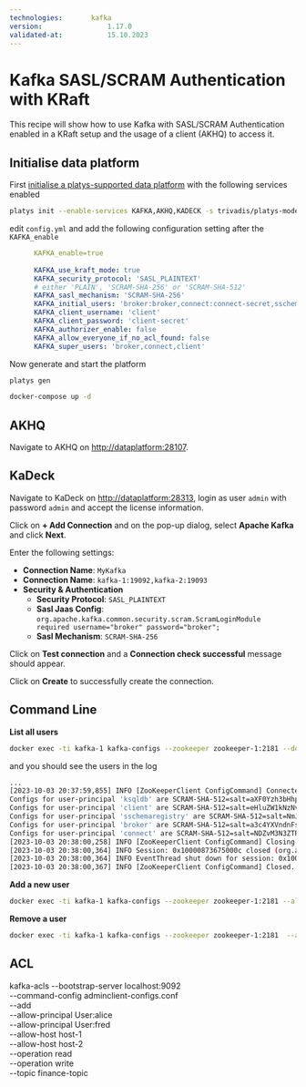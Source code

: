 ```yaml
---
technologies:       kafka
version:				1.17.0
validated-at:			15.10.2023
---
```


# Kafka SASL/SCRAM Authentication with KRaft

This recipe will show how to use Kafka with SASL/SCRAM Authentication enabled in a KRaft setup and the usage of a client (AKHQ) to access it.

## Initialise data platform

First [initialise a platys-supported data platform](../documentation/getting-started) with the following services enabled

```bash
platys init --enable-services KAFKA,AKHQ,KADECK -s trivadis/platys-modern-data-platform -w 1.17.0
```

edit `config.yml` and add the following configuration setting after the `KAFKA_enable`

```yaml
      KAFKA_enable=true
      
      KAFKA_use_kraft_mode: true
      KAFKA_security_protocol: 'SASL_PLAINTEXT'
      # either 'PLAIN', 'SCRAM-SHA-256' or 'SCRAM-SHA-512'
      KAFKA_sasl_mechanism: 'SCRAM-SHA-256'
      KAFKA_initial_users: 'broker:broker,connect:connect-secret,sschemaregistry:chemaregistry-secret,ksqldb:ksqldb-secret,client:client-secret'
      KAFKA_client_username: 'client'
      KAFKA_client_password: 'client-secret'
      KAFKA_authorizer_enable: false
      KAFKA_allow_everyone_if_no_acl_found: false
      KAFKA_super_users: 'broker,connect,client'

```

Now generate and start the platform 

```bash
platys gen

docker-compose up -d
```

## AKHQ

Navigate to AKHQ on <http://dataplatform:28107>.

## KaDeck

Navigate to KaDeck on <http://dataplatform:28313>, login as user `admin` with password `admin` and accept the license information.

Click on **+ Add Connection** and on the pop-up dialog, select **Apache Kafka** and click **Next**.

Enter the following settings:
  
  * **Connection Name**: `MyKafka`
  * **Connection Name**: `kafka-1:19092,kafka-2:19093`
  * **Security & Authentication**
  	 * **Security Protocol**: `SASL_PLAINTEXT`
  	 * **Sasl Jaas Config**: `org.apache.kafka.common.security.scram.ScramLoginModule required username="broker" password="broker";`
  	 * **Sasl Mechanism**: `SCRAM-SHA-256` 
  
Click on **Test connection** and a **Connection check successful** message should appear.

Click on **Create** to successfully create the connection.

## Command Line

**List all users**

```bash
docker exec -ti kafka-1 kafka-configs --zookeeper zookeeper-1:2181 --describe --entity-type users
```

and you should see the users in the log

```bash
...
[2023-10-03 20:37:59,855] INFO [ZooKeeperClient ConfigCommand] Connected. (kafka.zookeeper.ZooKeeperClient)
Configs for user-principal 'ksqldb' are SCRAM-SHA-512=salt=aXF0Yzh3bHhpbHlxYWx5cjZyMW9qa2kwbQ==,stored_key=lt5FvEAbOqkfYNwIloFE6h8AuSM5ZueoGIwPP7btV3rQ4r+85ftXCbybSJAxZHCaMsmJbJwCroDpPJRuxFbbNw==,server_key=5RP/+5S4Agcd+pXKw8EO7NyGrrzLceBgyuP03SxJ7kvZ+9ciE8OTD78iD850nX7/25BLvongubZzlPCWajCcdA==,iterations=4096,SCRAM-SHA-256=salt=NTBnZ3Z1aWx1dnUweHR6cXljNm9lOHE0ZQ==,stored_key=+g3occP5Pi1XM1oQjf9nP8x3lQrd6JYAmrx/TfiUn3o=,server_key=OFc7MDhPFeOm6PIRHBywL4NT6phtaPCgNl+3Tj69vv8=,iterations=4096
Configs for user-principal 'client' are SCRAM-SHA-512=salt=eHluZW1kNzNvcjg2OHluZzk2MDNqeHllaA==,stored_key=dHN31tVlvL6DC7eFabyCPdhZjc2BijFbxX4vmh7l/L/lvRHW16r7dnTGeA76jXRiBfeOLLkyUw7nh65gw+irrQ==,server_key=1y5Cev8lA8ygUsqzLmcMb73BqtI/ivl++MfonWVaC7XrJJOq50KB6es764Z4HjrUExT74b2GRMxz1u05fxIJvg==,iterations=4096,SCRAM-SHA-256=salt=MTZnam5jYTYwaWl2dGN3dmJiaHN3aTJmNjM=,stored_key=doDuhjE0Hpkq3U2INTuuHbqrXUivDIyq8Oqceck3i3k=,server_key=NCfC1b/iBx8wVZwTOXtRMUJnRlmoKrfecGmkp8/7p5Q=,iterations=4096
Configs for user-principal 'sschemaregistry' are SCRAM-SHA-512=salt=NmJ3aTlsazR3cWNudDRyZW9qMXRhY2w3eA==,stored_key=r64+7cdMZ1Z+inkDn+JtZ2aVBIg++Od/WlpvWfj2bgm80A5LOLglQ1Z86wmDTracOClXsEgPK5sNQ+6AucJjDw==,server_key=76wg9XkZLfgxQXsazC7gs7ifJjuXWm2KfsJkc1FlL11cCCioWezww1Df0nlspAzvlUqBz4M19kQ+j2aLnLwa+g==,iterations=4096,SCRAM-SHA-256=salt=czJ4bmJqbGlhdnU5aGVtdnhkeGg5cWVmbA==,stored_key=NSWGeDeoX6nqTZZWGP3klehxPbxFLHU5i2X1Ts6ozCw=,server_key=LL9tBIsJKV+dG44gDgcbQ9LUmjfZppcWp3RnnxobP7M=,iterations=4096
Configs for user-principal 'broker' are SCRAM-SHA-512=salt=a3c4YXVndnFsdDd4aWh4ODl0a2tkeXVtcg==,stored_key=bWyJdKsAhAUHuIT1qtpyYkypMZD/Oz9B7Z1qWXh6MlqEpP8jQf917h3OFtAac0fWWDx7Rekg+dNURjrYJpxyjA==,server_key=OIjLoTD/GiQdeXAEFlKCnbFs8M7L83WVk5r8V2qPSuoGTyhhwjwO2Spl+gV9l0JymWuzurNSc/ZyERPFpsqEbg==,iterations=4096,SCRAM-SHA-256=salt=MTB5bXJleWdtZ3lleXkwcmd2c3pjYTh5emY=,stored_key=PXzNiG8iJGHL5VeLUpPyHbuZdpjg5vCFW5Vfy9kAEiI=,server_key=sVnBfcdBLiUslEVwPIJt9yaMpSZvH5T5cVxSv2CkzCQ=,iterations=4096
Configs for user-principal 'connect' are SCRAM-SHA-512=salt=NDZvM3N3ZTRxdTM2d2hoMHl3NnAwY2VjOA==,stored_key=RSvEr+Dj3lVzi5AkDp07PPvQTB4eyNDCVnmSy8Q+EZuYpXROT1Mm2D5Qjm/BxkhVnlp2QyV8EBXdw3PZq27t8Q==,server_key=rr4qqSnQefOAQhEdYFKYjioiyndeqWkH8d/jbCQQ04SDzg/4pMiTY+UuOsqpBvX2nWoZ167eP6eoq6OddQQ/2g==,iterations=4096,SCRAM-SHA-256=salt=Yjc0MnR6a2drMDc1Z2k2OXh4NGZvY2Y3bA==,stored_key=TgF9/Itu8sX5EuPqjCV3OVl2Ishkubk+Bwq3JwuDX1M=,server_key=DoqYMzrksN75ZskQUpgxx3jsg1Aw9owy7zi5gathssg=,iterations=4096
[2023-10-03 20:38:00,258] INFO [ZooKeeperClient ConfigCommand] Closing. (kafka.zookeeper.ZooKeeperClient)
[2023-10-03 20:38:00,364] INFO Session: 0x10000873675000c closed (org.apache.zookeeper.ZooKeeper)
[2023-10-03 20:38:00,364] INFO EventThread shut down for session: 0x10000873675000c (org.apache.zookeeper.ClientCnxn)
[2023-10-03 20:38:00,367] INFO [ZooKeeperClient ConfigCommand] Closed. (kafka.zookeeper.ZooKeeperClient)
```

**Add a new user**

```bash
docker exec -ti kafka-1 kafka-configs --zookeeper zookeeper-1:2181 --alter --add-config 'SCRAM-SHA-256=[password=user-secret]' --entity-type users --entity-name new-user
```

**Remove a user**

```bash
docker exec -ti kafka-1 kafka-configs --zookeeper zookeeper-1:2181  --alter --delete-config 'SCRAM-SHA-256' --entity-type users --entity-name new-user
```


## ACL

kafka-acls --bootstrap-server localhost:9092 \
  --command-config adminclient-configs.conf \
  --add \
  --allow-principal User:alice \
  --allow-principal User:fred \
  --allow-host host-1 \
  --allow-host host-2 \
  --operation read \
  --operation write \
  --topic finance-topic